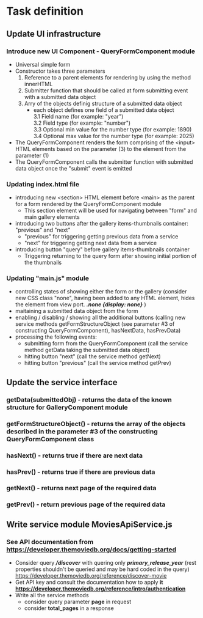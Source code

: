# Task definition

## Update UI infrastructure

### Introduce new UI Component - QueryFormComponent module

- Universal simple form <br>
- Constructor takes three parameters <br>
  1. Reference to a parent elements for rendering by using the method innerHTML <br>
  2. Submitter function that should be called at form submitting event with a submitted data object <br>
  3. Arry of the objects definig structure of a submitted data object <br>
     - each object defines one field of a submitted data object <br>
       3.1 Field name (for example: "year") <br>
       3.2 Field type (for example: "number") <br>
       3.3 Optional min value for the number type (for example: 1890) <br>
       3.4 Optional max value for the number type (for example: 2025) <br>
- The QueryFormComponent renders the form comprising of the &lt;input&gt; HTML elements based on the parameter (3) to the element from the parameter (1)
- The QueryFormComponent calls the submitter function with submitted data object once the "submit" event is emitted

### Updating index.html file

- introducing new &lt;section&gt; HTML element before &lt;main&gt; as the parent for a form rendered by the QueryFormComponent module
  - This section element will be used for navigating between "form" and main gallery elements
- introducing two buttons after the gallery items-thumbnails container: "previous" and "next"
  - "previous" for triggering getting previous data from a service
  - "next" for triggering getting next data from a service
- introducing button "query" before gallery items-thumbnails container
  - Triggering returning to the query form after showing initial portion of the thumbnails

### Updating "main.js" module

- controlling states of showing either the form or the gallery (consider new CSS class "none", having been added to any HTML element, hides the element from view port. **_.none {display: none}_** ) <br>
- maitaining a submitted data object from the form
- enabling / disabling / showing all the additional buttons (calling new service methods getFormStructureObject (see parameter #3 of constructing QueryFormComponent), hasNextData, hasPrevData)
- processing the following events:
  - submitting form from the QueryFormComponent (call the service method getData taking the submitted data object)
  - hitting button "next" (call the service method getNext)
  - hitting button "previous" (call the service method getPrev)

## Update the service interface

### getData(submittedObj) - returns the data of the known structure for GalleryComponent module

### getFormStructureObject() - returns the array of the objects described in the parameter #3 of the constructing QueryFormComponent class

### hasNext() - returns true if there are next data

### hasPrev() - returns true if there are previous data

### getNext() - returns next page of the required data

### getPrev() - return previous page of the required data

## Write service module MoviesApiService.js

### See API documentation from https://developer.themoviedb.org/docs/getting-started

- Consider query **_/discover_** with quering only **_primary_release_year_** (rest properties shouldn't be queried and may be hard coded in the query) https://developer.themoviedb.org/reference/discover-movie
- Get API key and consult the documentation how to apply **it https://developer.themoviedb.org/reference/intro/authentication**
- Write all the service methods
  - consider query parameter **page** in request
  - consider **total_pages** in a response
